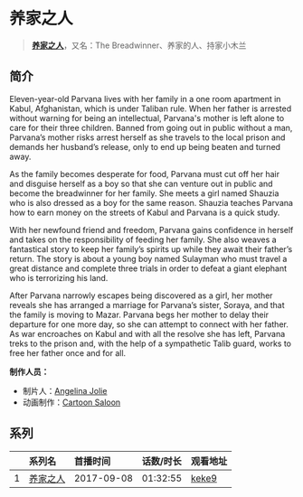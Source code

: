 # 养家之人


> <u>**[养家之人](https://bgm.tv/subject/221994)**</u>，又名：The Breadwinner、养家的人、持家小木兰

## 简介

Eleven-year-old Parvana lives with her family in a one room apartment in Kabul, Afghanistan, which is under Taliban rule. When her father is arrested without warning for being an intellectual, Parvana's mother is left alone to care for their three children. Banned from going out in public without a man, Parvana’s mother risks arrest herself as she travels to the local prison and demands her husband’s release, only to end up being beaten and turned away.

As the family becomes desperate for food, Parvana must cut off her hair and disguise herself as a boy so that she can venture out in public and become the breadwinner for her family.  She meets a girl named Shauzia who is also dressed as a boy for the same reason.  Shauzia teaches Parvana how to earn money on the streets of Kabul and Parvana is a quick study.

With her newfound friend and freedom, Parvana gains confidence in herself and takes on the responsibility of feeding her family. She also weaves a fantastical story to keep her family’s spirits up while they await their father’s return. The story is about a young boy named Sulayman who must travel a great distance and complete three trials in order to defeat a giant elephant who is terrorizing his land.

After Parvana narrowly escapes being discovered as a girl, her mother reveals she has arranged a marriage for Parvana’s sister, Soraya, and that the family is moving to Mazar.  Parvana begs her mother to delay their departure for one more day, so she can attempt to connect with her father. As war encroaches on Kabul and with all the resolve she has left, Parvana treks to the prison and, with the help of a sympathetic Talib guard, works to free her father once and for all.

**制作人员：**
- 制片人：[Angelina Jolie](https://bgm.tv/person/33502)
- 动画制作：[Cartoon Saloon](https://bgm.tv/person/48067)



## 系列

|     | 系列名  | 首播时间       | 话数/时长    | 观看地址                                                    |
| :-- | :--- | :--------- | :------- | :------------------------------------------------------ |
| 1   |[养家之人](https://bgm.tv/subject/221994)| 2017-09-08 | 01:32:55 | [keke9](https://www.keke9.app/play/18189-4-118153.html) |



